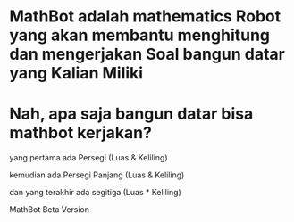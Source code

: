 # MathBot adalah mathematics Robot yang akan membantu menghitung dan mengerjakan Soal bangun datar yang Kalian Miliki

# Nah, apa saja bangun datar bisa mathbot kerjakan? 

yang pertama ada Persegi (Luas & Keliling)

kemudian ada Persegi Panjang (Luas & Keliling)

dan yang terakhir ada segitiga (Luas * Keliling)

MathBot Beta Version
